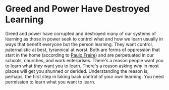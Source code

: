 # Greed and Power Have Destroyed Learning

Greed and power have corrupted and destroyed many of our systems of
learning as those in power seek to control what and how we learn usually
in ways that benefit everyone but the person learning. They want
control, paternalistic at best, tyrannical at worst. Both are forms of
oppression that start in the home (according to [Paulo Freire]) and are
perpetuated in our schools, churches, and work enterprises. There's a
reason people want you to learn what *they* want you to learn. There's a
reason asking *why* in most places will get you shunned or derided.
Understanding the reason is, perhaps, the first step in taking back
control of your own learning. You need permission to learn what you want
to learn.

[Paulo Freire]: /20210503041132

